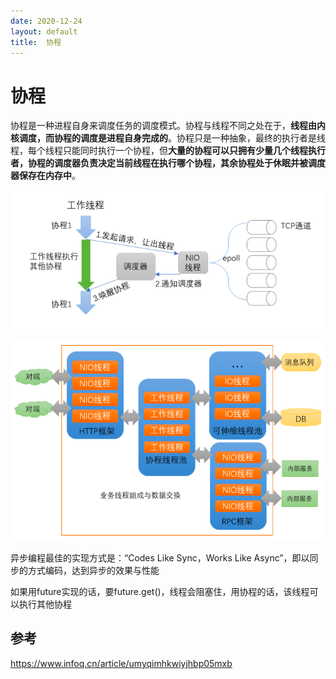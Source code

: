```yaml
---
date: 2020-12-24
layout: default
title:  协程
---
```


# 协程

协程是一种进程自身来调度任务的调度模式。协程与线程不同之处在于，**线程由内核调度，而协程的调度是进程自身完成的**。协程只是一种抽象，最终的执行者是线程，每个线程只能同时执行一个协程，但**大量的协程可以只拥有少量几个线程执行者，协程的调度器负责决定当前线程在执行哪个协程，其余协程处于休眠并被调度器保存在内存中**。

![image-20201224105916229](https://github.com/garydai/garydai.github.com/raw/master/_posts/pic/image-20201224105916229.png)

![image-20201224105235107](https://github.com/garydai/garydai.github.com/raw/master/_posts/pic/image-20201224105235107.png)

异步编程最佳的实现方式是：“Codes Like Sync，Works Like Async”，即以同步的方式编码，达到异步的效果与性能

如果用future实现的话，要future.get()，线程会阻塞住，用协程的话，该线程可以执行其他协程

## 参考

https://www.infoq.cn/article/umyqimhkwiyjhbp05mxb